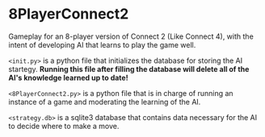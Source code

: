 # 8PlayerConnect2
Gameplay for an 8-player version of Connect 2 (Like Connect 4), with the intent of developing AI that learns to play the game well.

`<init.py>` is a python file that initializes the database for storing the AI startegy. **Running this file after filling the database will delete all of the AI's knowledge learned up to date!**

`<8PlayerConnect2.py>` is a python file that is in charge of running an instance of a game and moderating the learning of the AI.

`<strategy.db>` is a sqlite3 database that contains data necessary for the AI to decide where to make a move.